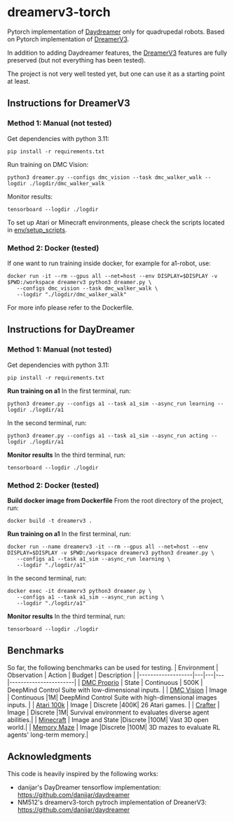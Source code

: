 # dreamerv3-torch
Pytorch implementation of [Daydreamer](https://github.com/danijar/daydreamer) only for quadrupedal robots. Based on Pytorch implementation of [DreamerV3](https://github.com/NM512/dreamerv3-torch).

In addition to adding Daydreamer features, the [DreamerV3](https://github.com/NM512/dreamerv3-torch) features are fully preserved (but not everything has been tested).

The project is not very well tested yet, but one can use it as a starting point at least.

## Instructions for DreamerV3

### Method 1: Manual (not tested)

Get dependencies with python 3.11:
```
pip install -r requirements.txt
```
Run training on DMC Vision:
```
python3 dreamer.py --configs dmc_vision --task dmc_walker_walk --logdir ./logdir/dmc_walker_walk
```
Monitor results:
```
tensorboard --logdir ./logdir
```
To set up Atari or Minecraft environments, please check the scripts located in [env/setup_scripts](https://github.com/NM512/dreamerv3-torch/tree/main/envs/setup_scripts).

### Method 2: Docker (tested)

If one want to run training inside docker, for example for a1-robot, use:
```
docker run -it --rm --gpus all --net=host --env DISPLAY=$DISPLAY -v $PWD:/workspace dreamerv3 python3 dreamer.py \
   --configs dmc_vision --task dmc_walker_walk \
   --logdir "./logdir/dmc_walker_walk"
```
For more info please refer to the Dockerfile.

## Instructions for DayDreamer

### Method 1: Manual (not tested)

Get dependencies with python 3.11:
```
pip install -r requirements.txt
```
__Run training on a1__
In the first terminal, run:
```
python3 dreamer.py --configs a1 --task a1_sim --async_run learning --logdir ./logdir/a1
```
In the second terminal, run:
```
python3 dreamer.py --configs a1 --task a1_sim --async_run acting --logdir ./logdir/a1
```
__Monitor results__
In the third terminal, run:
```
tensorboard --logdir ./logdir
```

### Method 2: Docker (tested)

__Build docker image from Dockerfile__
From the root directory of the project, run:
```
docker build -t dreamerv3 .  
```
__Run training on a1__
In the first terminal, run:
```
docker run --name dreamerv3 -it --rm --gpus all --net=host --env DISPLAY=$DISPLAY -v $PWD:/workspace dreamerv3 python3 dreamer.py \
   --configs a1 --task a1_sim --async_run learning \
   --logdir "./logdir/a1"
```
In the second terminal, run:
```
docker exec -it dreamerv3 python3 dreamer.py \
   --configs a1 --task a1_sim --async_run acting \
   --logdir "./logdir/a1"
```
__Monitor results__
In the third terminal, run:
```
tensorboard --logdir ./logdir
```

## Benchmarks
So far, the following benchmarks can be used for testing.
| Environment        | Observation | Action | Budget | Description |
|-------------------|---|---|---|-----------------------|
| [DMC Proprio](https://github.com/deepmind/dm_control) | State | Continuous | 500K | DeepMind Control Suite with low-dimensional inputs. |
| [DMC Vision](https://github.com/deepmind/dm_control) | Image | Continuous |1M| DeepMind Control Suite with high-dimensional images inputs. |
| [Atari 100k](https://github.com/openai/atari-py) | Image | Discrete |400K| 26 Atari games. |
| [Crafter](https://github.com/danijar/crafter) | Image | Discrete |1M| Survival environment to evaluates diverse agent abilities.|
| [Minecraft](https://github.com/minerllabs/minerl) | Image and State |Discrete |100M| Vast 3D open world.|
| [Memory Maze](https://github.com/jurgisp/memory-maze) | Image |Discrete |100M| 3D mazes to evaluate RL agents' long-term memory.|

## Acknowledgments
This code is heavily inspired by the following works:
- danijar's DayDreamer tensorflow implementation: https://github.com/danijar/daydreamer
- NM512's dreamerv3-torch pytroch implementation of DreanerV3: https://github.com/danijar/daydreamer
